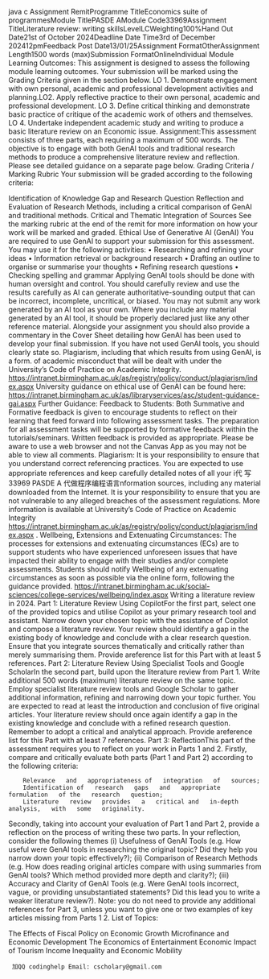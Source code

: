java c Assignment RemitProgramme TitleEconomics suite of programmesModule TitlePASDE AModule Code33969Assignment TitleLiterature review: writing skillsLevelLCWeighting100%Hand Out Date21st of October 2024Deadline Date Time3rd of December 202412pmFeedback Post Date13/01/25Assignment FormatOtherAssignment Length1500 words (max)Submission FormatOnlineIndividual Module Learning Outcomes: This assignment is designed to assess the following module learning outcomes. Your submission will be marked using the Grading Criteria given in the section below. LO 1. Demonstrate engagement with own personal, academic and professional development activities and planning.LO2. Apply reflective practice to their own personal, academic and professional development. LO 3. Define critical thinking and demonstrate basic practice of critique of the academic work of others and themselves. LO 4. Undertake independent academic study and writing to produce a basic literature review on an Economic issue. Assignment:This assessment consists of three parts, each requiring a maximum of 500 words. The objective is to engage with both GenAI tools and traditional research methods to produce a comprehensive literature review and reflection. Please see detailed guidance on a separate page below. Grading Criteria / Marking Rubric Your submission will be graded according to the following criteria:

  Identification   of   Knowledge   Gap   and   Research   Question
  Reflection   and   Evaluation of   Research   Methods,   including   a   critical   comparison   of   GenAI and traditional   methods.
  Critical   and Thematic   Integration   of   Sources
See the marking rubric at the end of the remit for more information on how your work will be marked and graded. Ethical Use of Generative AI (GenAI) You are required to use GenAI to support your submission for this assessment. You may use it for the following activities: • Researching and refining your ideas • Information retrieval or background research • Drafting an outline to organise or summarise your thoughts • Refining research questions • Checking spelling and grammar Applying GenAI tools should be done with human oversight and control. You should carefully review and use the results carefully as AI can generate authoritative-sounding output that can be incorrect, incomplete, uncritical, or biased. You may not submit any work generated by an AI tool as your own. Where you include any material generated by an AI tool, it should be properly declared just like any other reference material. Alongside your assignment you should also provide a commentary in the Cover Sheet detailing how GenAI has been used to develop your final submission. If you have not used GenAI tools, you should clearly state so. Plagiarism, including that which results from using GenAI, is a form. of academic misconduct that will be dealt with under the University’s Code of Practice on Academic Integrity. https://intranet.birmingham.ac.uk/as/registry/policy/conduct/plagiarism/index.aspx University guidance on ethical use of GenAI can be found here: https://intranet.birmingham.ac.uk/as/libraryservices/asc/student-guidance-gai.aspx Further Guidance: Feedback to Students: Both Summative and Formative feedback is given to encourage students to reflect on their learning that feed forward into following assessment tasks. The preparation for all assessment tasks will be supported by formative feedback within the tutorials/seminars. Written feedback is provided as appropriate. Please be aware to use a web browser and not the Canvas App as you may not be able to view all comments. Plagiarism: It is your responsibility to ensure that you understand correct referencing practices. You are expected to use appropriate references and keep carefully detailed notes of all your i代 写33969 PASDE A 代做程序编程语言nformation sources, including any material downloaded from the Internet. It is your responsibility to ensure that you are not vulnerable to any alleged breaches of the assessment regulations. More information is available at University’s Code of Practice on Academic Integrity https://intranet.birmingham.ac.uk/as/registry/policy/conduct/plagiarism/index.aspx . Wellbeing, Extensions and Extenuating Circumstances: The processes for extensions and extenuating circumstances (ECs) are to support students who have experienced unforeseen issues that have impacted their ability to engage with their studies and/or complete assessments. Students should notify Wellbeing of any extenuating circumstances as soon as possible via the online form, following the guidance provided. https://intranet.birmingham.ac.uk/social-sciences/college-services/wellbeing/index.aspx Writing a literature review in 2024. Part 1: Literature Review Using CopilotFor the first part, select one of the provided topics and utilise Copilot as your primary research tool and assistant. Narrow down your chosen topic with the assistance of Copilot and compose a literature review. Your review should identify a gap in the existing body of knowledge and conclude with a clear research question. Ensure that you integrate sources thematically and critically rather than merely summarising them. Provide areference list for this Part with at least 5 references. Part 2: Literature Review Using Specialist Tools and Google ScholarIn the second part, build upon the literature review from Part 1. Write additional 500 words (maximum) literature review on the same topic. Employ specialist literature review tools and Google Scholar to gather additional information, refining and narrowing down your topic further. You are expected to read at least the introduction and conclusion of five original articles. Your literature review should once again identify a gap in the existing knowledge and conclude with a refined research question. Remember to adopt a critical and analytical approach. Provide areference list for this Part with at least 7 references. Part 3: ReflectionThis part of the assessment requires you to reflect on your work in Parts 1 and 2. Firstly, compare and critically evaluate both parts (Part 1 and Part 2) according to the following criteria:

        Relevance   and   appropriateness of   integration   of   sources;
        Identification of   research   gaps   and   appropriate   formulation   of the   research   question;
        Literature   review   provides   a   critical and   in-depth   analysis,   with   some   originality.
Secondly, taking into account your evaluation of Part 1 and Part 2, provide a reflection on the process of writing these two parts. In your reflection, consider the following themes (i) Usefulness of GenAI Tools (e.g. How useful were GenAI tools in researching the original topic? Did they help you narrow down your topic effectively?); (ii) Comparison of Research Methods (e.g. How does reading original articles compare with using summaries from GenAI tools? Which method provided more depth and clarity?); (iii) Accuracy and Clarity of GenAI Tools (e.g. Were GenAI tools incorrect, vague, or providing unsubstantiated statements? Did this lead you to write a weaker literature review?). Note: you do not need to provide any additional references for Part 3, unless you want to give one or two examples of key articles missing from Parts 1 2. List of Topics:

  The Effects of   Fiscal Policy on Economic   Growth
  Microfinance and Economic Development
  The   Economics   of   Entertainment
  Economic   Impact   of   Tourism
  Income Inequality and Economic Mobility

     加QQ codinghelp Email: cscholary@gmail.com

